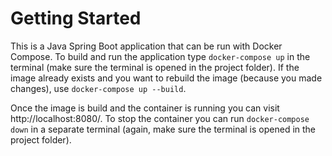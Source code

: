# Getting Started

This is a Java Spring Boot application that can be run with Docker Compose.
To build and run the application type `docker-compose up` in the terminal
(make sure the terminal is opened in the project folder). If the image already 
exists and you want to rebuild the image (because you made changes), use `docker-compose up --build`.

Once the image is build and the container is running you can visit
http://localhost:8080/. To stop the container you can run 
`docker-compose down` in a separate terminal (again, make sure the 
terminal is opened in the project folder).



